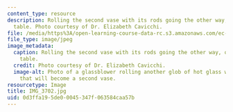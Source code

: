 ```yaml
---
content_type: resource
description: Rolling the second vase with its rods going the other way, on the metal
  table. Photo courtesy of Dr. Elizabeth Cavicchi.
file: /media/https%3A/open-learning-course-data-rc.s3.amazonaws.com/ec-050-recreate-experiments-from-history-inform-the-future-from-the-past-galileo-january-iap-2010/0d3ffa195de00045347f063584caa57b_IMG_3702.jpg
file_type: image/jpeg
image_metadata:
  caption: Rolling the second vase with its rods going the other way, on the metal
    table.
  credit: Photo courtesy of Dr. Elizabeth Cavicchi.
  image-alt: Photo of a glassblower rolling another glob of hot glass with white rods
    that will become a second vase.
resourcetype: Image
title: IMG_3702.jpg
uid: 0d3ffa19-5de0-0045-347f-063584caa57b
---
```

